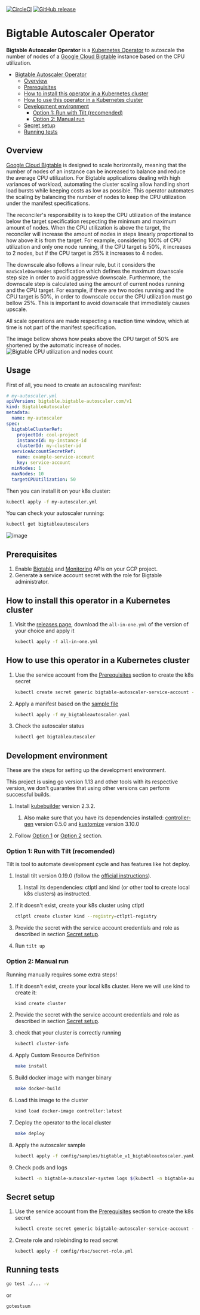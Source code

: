 [![CircleCI](https://circleci.com/gh/ResultadosDigitais/bigtable-autoscaler-operator.svg?style=svg)](https://circleci.com/gh/ResultadosDigitais/bigtable-autoscaler-operator)
[![GitHub release](https://img.shields.io/github/v/release/ResultadosDigitais/bigtable-autoscaler-operator.svg)](https://github.com/ResultadosDigitais/bigtable-autoscaler-operator/releases/latest)

# Bigtable Autoscaler Operator 
**Bigtable Autoscaler Operator** is a [Kubernetes Operator](https://kubernetes.io/docs/concepts/extend-kubernetes/operator/) to autoscale the number of nodes of a [Google Cloud Bigtable](https://cloud.google.com/bigtable) instance based on the CPU utilization.

- [Bigtable Autoscaler Operator](#bigtable-autoscaler-operator)
  * [Overview](#overview)
  * [Prerequisites](#prerequisites)
  * [How to install this operator in a Kubernetes cluster](#how-to-install-this-operator-in-a-kubernetes-cluster)
  * [How to use this operator in a Kubernetes cluster](#how-to-use-this-operator-in-a-kubernetes-cluster)
  * [Development environment](#development-environment)
    + [Option 1: Run with Tilt (recomended)](#option-1--run-with-tilt--recomended-)
    + [Option 2: Manual run](#option-2--manual-run)
  * [Secret setup](#secret-setup)
  * [Running tests](#running-tests)

## Overview
[Google Cloud Bigtable](https://cloud.google.com/bigtable) is designed to scale horizontally, meaning that the number of nodes of an instance can be increased to balance and reduce the average CPU utilization.
For Bigtable applications dealing with high variances of workload, automating the cluster scaling allow handling short load bursts while keeping costs as low as possible.
This operator automates the scaling by balancing the number of nodes to keep the CPU utilization under the manifest specifications.

The reconciler's responsibility is to keep the CPU utilization of the instance below the target specification respecting the minimum and maximum amount of nodes.
When the CPU utilization is above the target, the reconciler will increase the amount of nodes in steps linearly proportional to how above it is from the target.
For example, considering 100% of CPU utilization and only one node running, if the CPU target is 50%, it increases to 2 nodes, but if the CPU target is 25% it increases to 4 nodes.

The downscale also follows a linear rule, but it considers the `maxScaleDownNodes` specification which defines the maximum downscale step size in order to avoid aggressive downscale.
Furthermore, the downscale step is calculated using the amount of current nodes running and the CPU target. For example, if there are two nodes running and the CPU target is 50%, in order to downscale
occur the CPU utilization must go bellow 25%. This is important to avoid downscale that immediately causes upscale.

All scale operations are made respecting a reaction time window, which at time is not part of the manifest specification.

The image bellow shows how peaks above the CPU target of 50% are shortened by the automatic increase of nodes.
![Bigtable CPU utilization and nodes count](cpu_scaling.png "Autoscaling on CPU utilization.")

## Usage


First of all, you need to create an autoscaling manifest:

```yml
# my-autoscaler.yml
apiVersion: bigtable.bigtable-autoscaler.com/v1
kind: BigtableAutoscaler
metadata:
  name: my-autoscaler
spec:
  bigtableClusterRef:
    projectId: cool-project
    instanceId: my-instance-id
    clusterId: my-cluster-id
  serviceAccountSecretRef:
    name: example-service-account
    key: service-account
  minNodes: 1
  maxNodes: 10
  targetCPUUtilization: 50
```

Then you can install it on your k8s cluster:

```sh
kubectl apply -f my-autoscaler.yml
```

You can check your autoscaler running:
```sh
kubectl get bigtableautoscalers
```
![image](https://user-images.githubusercontent.com/2609743/115090158-7eb10b80-9eea-11eb-8720-1839598572bd.png)


## Prerequisites
1. Enable [Bigtable](https://cloud.google.com/bigtable/docs/access-control) and [Monitoring](https://cloud.google.com/monitoring/api/enable-api) APIs on your GCP project.
1. Generate a service account secret with the role for Bigtable administrator.

## How to install this operator in a Kubernetes cluster
1. Visit the [releases page](https://github.com/ResultadosDigitais/bigtable-autoscaler-operator/releases/), download the `all-in-one.yml` of the version of your choice and apply it
    ``` sh
    kubectl apply -f all-in-one.yml
    ```

## How to use this operator in a Kubernetes cluster
1. Use the service account from the [Prerequisites](#prerequisites) section to create the k8s secret
    ```sh
    kubectl create secret generic bigtable-autoscaler-service-account --from-file=service-account=./your_service_account.json
    ```

1. Apply a manifest based on the [sample file](./config/samples/bigtable_v1_bigtableautoscaler.yaml)
    ``` sh
    kubectl apply -f my_bigtableautoscaler.yaml
    ```
    
1. Check the autoscaler status
    ``` sh
    kubectl get bigtableautoscaler
    ```

## Development environment
These are the steps for setting up the development environment. 

This project is using go version 1.13 and other tools with its respective version, we don't guarantee that using other versions can perform successful builds.

1. Install [kubebuilder](https://book.kubebuilder.io/quick-start.html#installation) version 2.3.2. 
    1. Also make sure that you have its dependencies installed: [controller-gen](https://github.com/kubernetes-sigs/controller-tools/) version 0.5.0 and [kustomize](https://kubectl.docs.kubernetes.io/installation/kustomize/) version 3.10.0 

1. Follow [Option 1](#option-1) or [Option 2](#option-2) section.

### Option 1: Run with Tilt (recomended)
Tilt is tool to automate development cycle and has features like hot deploy.

1. Install tilt version 0.19.0 (follow the [official instructions](https://docs.tilt.dev/install.html)). 
   1. Install its dependencies: ctlptl and kind (or other tool to create local k8s clusters) as instructed.
1. If it doesn't exist, create your k8s cluster using ctlptl

    ``` sh
    ctlptl create cluster kind --registry=ctlptl-registry
    ```
1. Provide the secret with the service account credentials and role as described in section [Secret setup](#secret-setup).
1. Run `tilt up`

### Option 2: Manual run
Running manually requires some extra steps!

1. If it doesn't exist, create your local k8s cluster. Here we will use kind to create it:
    ```sh
    kind create cluster
    ```

1. Provide the secret with the service account credentials and role as described in section [Secret setup](#secret-setup).

1. check that your cluster is correctly running
    ```sh
    kubectl cluster-info
    ```

1. Apply Custom Resource Definition
    ```sh
    make install
    ```

1. Build docker image with manger binary
    ``` sh
    make docker-build
    ```

1. Load this image to the cluster
    ```sh
    kind load docker-image controller:latest
    ```

1. Deploy the operator to the local cluster
    ```sh
    make deploy
    ```

1. Apply the autoscaler sample
    ```sh
    kubectl apply -f config/samples/bigtable_v1_bigtableautoscaler.yaml
    ```

1. Check pods and logs
    ```sh
    kubectl -n bigtable-autoscaler-system logs $(kubectl -n bigtable-autoscaler-system get pods | tail -n1 | cut -d ' ' -f1) --all-containers
    ```

## Secret setup
1. Use the service account from the [Prerequisites](#prerequisites) section to create the k8s secret
    ```sh
    kubectl create secret generic bigtable-autoscaler-service-account --from-file=service-account=./your_service_account.json
    ```

1. Create role and rolebinding to read secret
    ```sh
    kubectl apply -f config/rbac/secret-role.yml
    ```

## Running tests
```sh
go test ./... -v
```
 or
 
```sh
gotestsum
```
